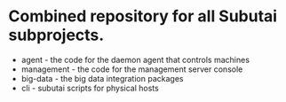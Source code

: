 # Combined repository for all Subutai subprojects.

* agent - the code for the daemon agent that controls machines
* management - the code for the management server console
* big-data - the big data integration packages
* cli - subutai scripts for physical hosts

